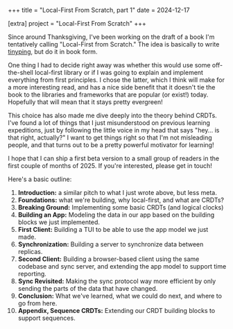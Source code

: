+++
title = "Local-First From Scratch, part 1"
date = 2024-12-17

[extra]
project = "Local-First From Scratch"
+++

Since around Thanksgiving, I've been working on the draft of a book I'm tentatively calling "Local-First from Scratch." The idea is basically to write [tinyping](@/projects/tinyping.md), but do it in book form.

One thing I had to decide right away was whether this would use some off-the-shell local-first library or if I was going to explain and implement everything from first principles. I chose the latter, which I think will make for a more interesting read, and has a nice side benefit that it doesn't tie the book to the libraries and frameworks that are popular (or exist!) today. Hopefully that will mean that it stays pretty evergreen!

This choice has also made me dive deeply into the theory behind CRDTs. I've found a lot of things that I just misunderstood on previous learning expeditions, just by following the little voice in my head that says "hey… is that right, actually?" I want to get things right so that I'm not misleading people, and that turns out to be a pretty powerful motivator for learning!

I hope that I can ship a first beta version to a small group of readers in the first couple of months of 2025. If you're interested, please get in touch!

Here's a basic outline:

1. **Introduction:** a similar pitch to what I just wrote above, but less meta.
2. **Foundations:** what we're building, why local-first, and what are CRDTs?
3. **Breaking Ground:** Implementing some basic CRDTs (and logical clocks)
4. **Building an App:** Modeling the data in our app based on the building blocks we just implemented.
5. **First Client:** Building a TUI to be able to use the app model we just made.
6. **Synchronization:** Building a server to synchronize data between replicas.
7. **Second Client:** Building a browser-based client using the same codebase and sync server, and extending the app model to support time reporting.
8. **Sync Revisited:** Making the sync protocol way more efficient by only sending the parts of the data that have changed.
9. **Conclusion:** What we've learned, what we could do next, and where to go from here.
9. **Appendix, Sequence CRDTs:** Extending our CRDT building blocks to support sequences.
